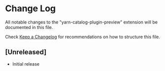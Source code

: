 # Change Log

All notable changes to the "yarn-catalog-plugin-preview" extension will be documented in this file.

Check [Keep a Changelog](http://keepachangelog.com/) for recommendations on how to structure this file.

## [Unreleased]

- Initial release